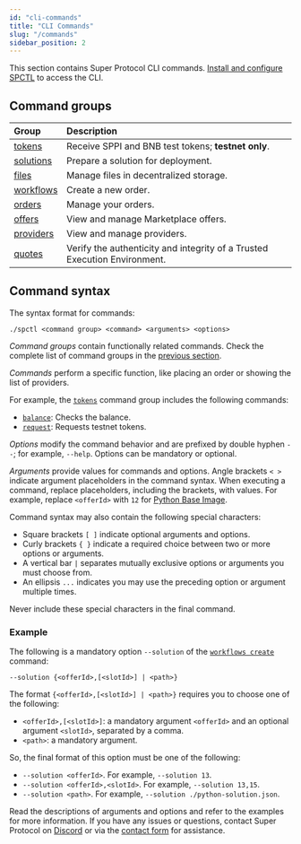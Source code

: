 ```yaml
---
id: "cli-commands"
title: "CLI Commands"
slug: "/commands"
sidebar_position: 2
---
```


This section contains Super Protocol CLI commands. [Install and configure SPCTL](/cli) to access the CLI.

## Command groups

| **Group** | **Description** |
| :- | :- |
| [tokens](/cli/commands/tokens) | Receive SPPI and BNB test tokens; **testnet only**. |
| [solutions](/cli/commands/solutions) | Prepare a <a id="solution"><span className="dashed-underline">solution</span></a> for deployment. |
| [files](/cli/commands/files) | Manage files in decentralized storage. |
| [workflows](/cli/commands/workflows) | Create a new <a id="order"><span className="dashed-underline">order</span></a>. |
| [orders](/cli/commands/orders) | Manage your orders. |
| [offers](/cli/commands/offers) | View and manage Marketplace <a id="offer"><span className="dashed-underline">offers</span></a>. |
| [providers](/cli/commands/providers) | View and manage providers. |
| [quotes](/cli/commands/quotes) | Verify the authenticity and integrity of a <a id="tee"><span className="dashed-underline">Trusted Execution Environment</span></a>. |

## Command syntax

The syntax format for commands:

```
./spctl <command group> <command> <arguments> <options>
```

_Command groups_ contain functionally related commands. Check the complete list of command groups in the [previous section](/cli/commands#command-groups).

_Commands_ perform a specific function, like placing an order or showing the list of providers.

For example, the [`tokens`](/cli/commands/tokens) command group includes the following commands:

- [`balance`](/cli/commands/tokens/balance): Checks the balance.
- [`request`](/cli/commands/tokens/request): Requests testnet tokens.

_Options_ modify the command behavior and are prefixed by double hyphen `--`; for example, `--help`. Options can be mandatory or optional.

_Arguments_ provide values for commands and options. Angle brackets `< >` indicate argument placeholders in the command syntax. When executing a command, replace placeholders, including the brackets, with values. For example, replace `<offerId>` with `12` for [Python Base Image](https://marketplace.superprotocol.com/?offer=offerId%3D12).

Command syntax may also contain the following special characters:

- Square brackets `[ ]` indicate optional arguments and options.
- Curly brackets `{ }` indicate a required choice between two or more options or arguments.
- A vertical bar `|` separates mutually exclusive options or arguments you must choose from.
- An ellipsis `...` indicates you may use the preceding option or argument multiple times.

Never include these special characters in the final command.

### Example

The following is a mandatory option `--solution` of the [`workflows create`](/cli/commands/workflows/create) command:

```
--solution {<offerId>,[<slotId>] | <path>}
```

The format `{<offerId>,[<slotId>] | <path>}` requires you to choose one of the following:

- `<offerId>,[<slotId>]`: a mandatory argument `<offerId>` and an optional argument `<slotId>`, separated by a comma.
- `<path>`: a mandatory argument.

So, the final format of this option must be one of the following:

- `--solution <offerId>`. For example, `--solution 13`.
- `--solution <offerId>,<slotId>`. For example, `--solution 13,15`.
- `--solution <path>`. For example, `--solution ./python-solution.json`.

Read the descriptions of arguments and options and refer to the examples for more information. If you have any issues or questions, contact Super Protocol on [Discord](https://discord.gg/superprotocol) or via the [contact form](https://superprotocol.zendesk.com/hc/en-us/requests/new) for assistance.